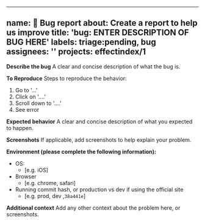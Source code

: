 <!--
SPDX-FileCopyrightText: 2023 froggie <incoming@frogg.ie>

SPDX-License-Identifier: OSL-3.0
-->

---
name: 🐞 Bug report
about: Create a report to help us improve
title: 'bug: ENTER DESCRIPTION OF BUG HERE'
labels: triage:pending, bug
assignees: ''
projects: effectindex/1
---

**Describe the bug**
A clear and concise description of what the bug is.

**To Reproduce**
Steps to reproduce the behavior:
1. Go to '...'
2. Click on '....'
3. Scroll down to '....'
4. See error

**Expected behavior**
A clear and concise description of what you expected to happen.

**Screenshots**
If applicable, add screenshots to help explain your problem.

**Environment (please complete the following information):**
 - OS:
    - [e.g. iOS]
 - Browser
    - [e.g. chrome, safari]
 - Running commit hash, or production vs dev if using the official site
    - [e.g. prod, dev ,`38a441e`]

**Additional context**
Add any other context about the problem here, or screenshots.
